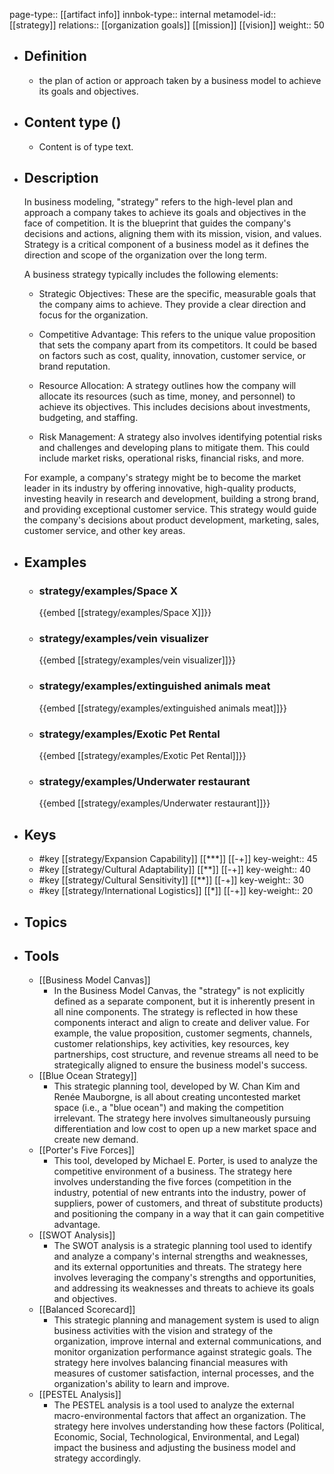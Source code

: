 page-type:: [[artifact info]]
innbok-type:: internal
metamodel-id:: [[strategy]]
relations:: [[organization goals]] [[mission]] [[vision]]
weight:: 50

- ## Definition
  - the plan of action or approach taken by a business model to achieve its goals and objectives.
- ## Content type ()
  - Content is of type text.
  
- ## Description
  In business modeling, "strategy" refers to the high-level plan and approach a company takes to achieve its goals and objectives in the face of competition. It is the blueprint that guides the company's decisions and actions, aligning them with its mission, vision, and values. Strategy is a critical component of a business model as it defines the direction and scope of the organization over the long term.
  
  A business strategy typically includes the following elements:
  
  - Strategic Objectives: These are the specific, measurable goals that the company aims to achieve. They provide a clear direction and focus for the organization.
  
  - Competitive Advantage: This refers to the unique value proposition that sets the company apart from its competitors. It could be based on factors such as cost, quality, innovation, customer service, or brand reputation.
  
  - Resource Allocation: A strategy outlines how the company will allocate its resources (such as time, money, and personnel) to achieve its objectives. This includes decisions about investments, budgeting, and staffing.
  
  - Risk Management: A strategy also involves identifying potential risks and challenges and developing plans to mitigate them. This could include market risks, operational risks, financial risks, and more.
  
  For example, a company's strategy might be to become the market leader in its industry by offering innovative, high-quality products, investing heavily in research and development, building a strong brand, and providing exceptional customer service. This strategy would guide the company's decisions about product development, marketing, sales, customer service, and other key areas.
- ## Examples
  - ### strategy/examples/Space X
    {{embed [[strategy/examples/Space X]]}}
  - ### strategy/examples/vein visualizer
    {{embed [[strategy/examples/vein visualizer]]}}
  - ### strategy/examples/extinguished animals meat
    {{embed [[strategy/examples/extinguished animals meat]]}}
  - ### strategy/examples/Exotic Pet Rental
    {{embed [[strategy/examples/Exotic Pet Rental]]}}
  - ### strategy/examples/Underwater restaurant
    {{embed [[strategy/examples/Underwater restaurant]]}}
  
- ## Keys
  - #key [[strategy/Expansion Capability]] [[***]] [[-+]]
    key-weight:: 45
  - #key [[strategy/Cultural Adaptability]] [[**]] [[-+]]
    key-weight:: 40
  - #key [[strategy/Cultural Sensitivity]] [[**]] [[-+]]
    key-weight:: 30
  - #key [[strategy/International Logistics]] [[*]] [[-+]]
    key-weight:: 20
- ## Topics
  
- ## Tools
  - [[Business Model Canvas]]
    - In the Business Model Canvas, the "strategy" is not explicitly defined as a separate component, but it is inherently present in all nine components. The strategy is reflected in how these components interact and align to create and deliver value. For example, the value proposition, customer segments, channels, customer relationships, key activities, key resources, key partnerships, cost structure, and revenue streams all need to be strategically aligned to ensure the business model's success.
  - [[Blue Ocean Strategy]]
    - This strategic planning tool, developed by W. Chan Kim and Renée Mauborgne, is all about creating uncontested market space (i.e., a "blue ocean") and making the competition irrelevant. The strategy here involves simultaneously pursuing differentiation and low cost to open up a new market space and create new demand.
  - [[Porter's Five Forces]]
    - This tool, developed by Michael E. Porter, is used to analyze the competitive environment of a business. The strategy here involves understanding the five forces (competition in the industry, potential of new entrants into the industry, power of suppliers, power of customers, and threat of substitute products) and positioning the company in a way that it can gain competitive advantage.
  - [[SWOT Analysis]]
    - The SWOT analysis is a strategic planning tool used to identify and analyze a company's internal strengths and weaknesses, and its external opportunities and threats. The strategy here involves leveraging the company's strengths and opportunities, and addressing its weaknesses and threats to achieve its goals and objectives.
  - [[Balanced Scorecard]]
    - This strategic planning and management system is used to align business activities with the vision and strategy of the organization, improve internal and external communications, and monitor organization performance against strategic goals. The strategy here involves balancing financial measures with measures of customer satisfaction, internal processes, and the organization's ability to learn and improve.
  - [[PESTEL Analysis]]
    - The PESTEL analysis is a tool used to analyze the external macro-environmental factors that affect an organization. The strategy here involves understanding how these factors (Political, Economic, Social, Technological, Environmental, and Legal) impact the business and adjusting the business model and strategy accordingly.

